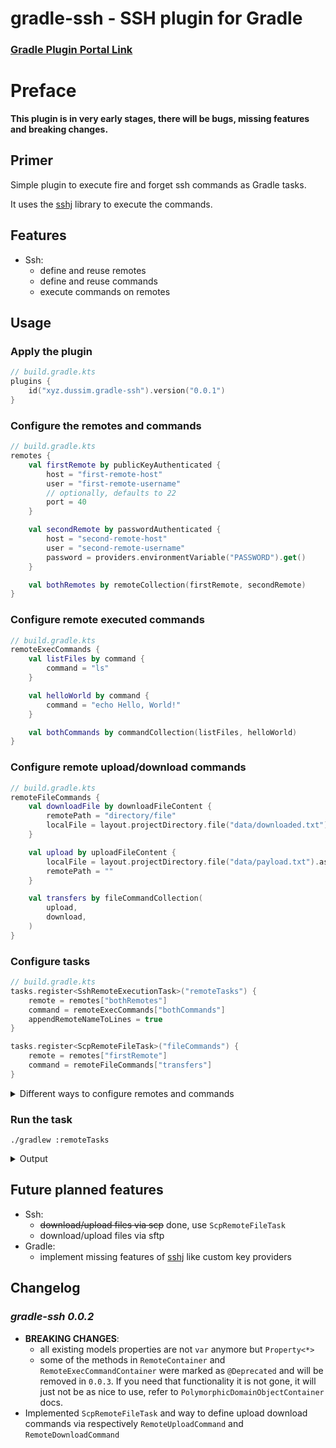 # gradle-ssh - SSH plugin for Gradle

### [Gradle Plugin Portal Link](https://plugins.gradle.org/plugin/xyz.dussim.gradle-ssh)

# Preface

**This plugin is in very early stages, there will be bugs, missing features and breaking changes.**

## Primer

Simple plugin to execute fire and forget ssh commands as Gradle tasks.

It uses the [sshj](https://github.com/hierynomus/sshj) library to execute the commands.

## Features

- Ssh:
    - define and reuse remotes
    - define and reuse commands
    - execute commands on remotes

## Usage

### Apply the plugin

```kotlin
// build.gradle.kts
plugins {
    id("xyz.dussim.gradle-ssh").version("0.0.1")
}
```

### Configure the remotes and commands

```kotlin
// build.gradle.kts
remotes {
    val firstRemote by publicKeyAuthenticated {
        host = "first-remote-host"
        user = "first-remote-username"
        // optionally, defaults to 22
        port = 40
    }

    val secondRemote by passwordAuthenticated {
        host = "second-remote-host"
        user = "second-remote-username"
        password = providers.environmentVariable("PASSWORD").get()
    }

    val bothRemotes by remoteCollection(firstRemote, secondRemote)
}
```

### Configure remote executed commands

```kotlin
// build.gradle.kts
remoteExecCommands {
    val listFiles by command {
        command = "ls"
    }

    val helloWorld by command {
        command = "echo Hello, World!"
    }

    val bothCommands by commandCollection(listFiles, helloWorld)
}
```

### Configure remote upload/download commands

```kotlin
// build.gradle.kts
remoteFileCommands {
    val downloadFile by downloadFileContent {
        remotePath = "directory/file"
        localFile = layout.projectDirectory.file("data/downloaded.txt").asFile
    }

    val upload by uploadFileContent {
        localFile = layout.projectDirectory.file("data/payload.txt").asFile
        remotePath = ""
    }

    val transfers by fileCommandCollection(
        upload,
        download,
    )
}
```

### Configure tasks

```kotlin
// build.gradle.kts
tasks.register<SshRemoteExecutionTask>("remoteTasks") {
    remote = remotes["bothRemotes"]
    command = remoteExecCommands["bothCommands"]
    appendRemoteNameToLines = true
}

tasks.register<ScpRemoteFileTask>("fileCommands") {
    remote = remotes["firstRemote"]
    command = remoteFileCommands["transfers"]
}
```

<details>
<summary>Different ways to configure remotes and commands</summary>

Plugin supports typical options to create and configure objects in `remoteExecCommands` and `remotes` containers as well
as some helper methods to lazily register them.

Fore people not familiar with Gradle's Kotlin DSL, here are some examples:

```kotlin
// build.gradle.kts

// top level declaration, this object is lazily created and configured
val bothCommands by remoteExecCommands.commandCollection(
    remoteExecCommands.named("listFiles"),
    remoteExecCommands.named("helloWorld")
)

// similar to the above, but for remotes, 
// all those remotes will be lazily created and configured

val remote1 by remotes.publicKeyAuthenticated {
    host = "host1"
    user = "user1"
}

val remote2 by remotes.publicKeyAuthenticated {
    host = "host2"
    user = "user2"
}

val bothRemotes by remotes.remoteCollection(remote1, remote2)

// those top level declarations can be used in tasks configuration

tasks.register<SshRemoteExecutionTask>("remoteTasks") {
    remote = bothRemotes
    command = bothCommands
    appendRemoteNameToLines = true
}
```

</details>

### Run the task

```shell
./gradlew :remoteTasks
```

<details>
<summary>Output</summary>

```shell
> Task :remoteTasks
first-remote-username@first-remote-host:40|> Hello, World!
first-remote-username@first-remote-host:40|> file1.txt
first-remote-username@first-remote-host:40|> file2.sh
--------------------
second-remote-username@second-remote-host:22|> Hello, World!
second-remote-username@second-remote-host:22|> script.sh
second-remote-username@second-remote-host:22|> config.json
```

</details>

## Future planned features

- Ssh:
    - ~~download/upload files via scp~~ done, use `ScpRemoteFileTask`
    - download/upload files via sftp
- Gradle:
    - implement missing features of [sshj](https://github.com/hierynomus/sshj) like custom key providers

## Changelog

### ***gradle-ssh 0.0.2***

- **BREAKING CHANGES**:
    - all existing models properties are not `var` anymore but `Property<*>`
    - some of the methods in `RemoteContainer` and `RemoteExecCommandContainer` were marked as `@Deprecated` and will be
      removed in `0.0.3`.
      If you need that functionality it is not gone, it will just not be as nice to use, refer to
      `PolymorphicDomainObjectContainer` docs.
- Implemented `ScpRemoteFileTask` and way to define upload download commands via respectively `RemoteUploadCommand` and
  `RemoteDownloadCommand`